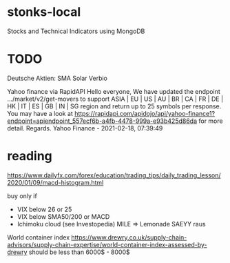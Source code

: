 # stonks-local
Stocks and Technical Indicators using MongoDB

# TODO
Deutsche Aktien:
SMA Solar
Verbio

Yahoo finance via RapidAPI
Hello everyone, We have updated the endpoint .../market/v2/get-movers to support ASIA | EU | US | AU | BR | CA | FR | DE | HK | IT | ES | GB | IN | SG region and return up to 25 symbols per response. You may have a look at https://rapidapi.com/apidojo/api/yahoo-finance1?endpoint=apiendpoint_557ecf6b-a4fb-4478-999a-e93b425d86da for more detail. Regards.
Yahoo Finance - 2021-02-18, 07:39:49

# reading
https://www.dailyfx.com/forex/education/trading_tips/daily_trading_lesson/2020/01/09/macd-histogram.html

buy only if
* VIX below 26 or 25
* VIX below SMA50/200 or MACD
* Ichimoku cloud (see Investopedia)
MILE => Lemonade
SAEYY raus

World container index https://www.drewry.co.uk/supply-chain-advisors/supply-chain-expertise/world-container-index-assessed-by-drewry
should be less than 6000$ - 8000$
